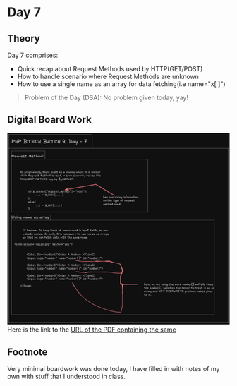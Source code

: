 # Day 7

## Theory
Day 7 comprises: 
- Quick recap about Request Methods used by HTTP(GET/POST)
- How to handle scenario where Request Methods are unknown
- How to use a single name as an array for data fetching(i.e name="x[ ]")

> Problem of the Day (DSA):
> No problem given today, yay!

## Digital Board Work
![Day 7 Boardwork](../docs/images/Day%207/Day7_docs.excalidraw.png)
Here is the link to the [URL of the PDF containing the same](../docs/pdfs/Day%207/Day7_docs.pdf)

## Footnote
Very minimal boardwork was done today, I have filled in with notes of my own with stuff that I understood in class.